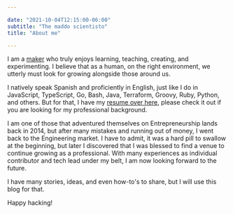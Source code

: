 ```yaml
---

date: "2021-10-04T12:15:00-06:00"
subtitle: "The maddo scientisto"
title: "About me"

---
```


I am a [maker](https://en.wikipedia.org/wiki/Maker_culture) who truly enjoys
learning, teaching, creating, and experimenting. I believe that as a human, on
the right environment, we utterly must look for growing alongside those around
us.

I natively speak Spanish and proficiently in English, just like I do in
JavaScript, TypeScript, Go, Bash, Java, Terraform, Groovy, Ruby, Python, and
others. But for that, I have my [resume over here](https://jossemargt.github.io/resume/),
please check it out if you are looking for my professional background.

I am one of those that adventured themselves on Entrepreneurship lands back in
2014, but after many mistakes and running out of money, I went back to the
Engineering market. I have to admit, it was a hard pill to swallow at the
beginning, but later I discovered that I was blessed to find a venue to continue
growing as a professional. With many experiences as individual contributor and
tech lead under my belt, I am now looking forward to the future.

I have many stories, ideas, and even how-to's to share, but I will use this blog
for that.

Happy hacking!
